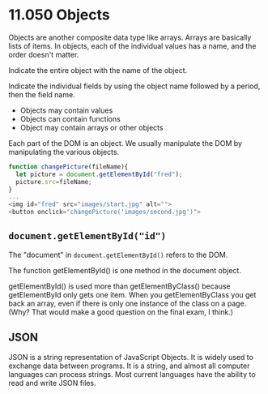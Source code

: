 # 11.050 Objects

Objects are another composite data type like arrays.  Arrays are basically lists of items.  In objects, each of the individual values has a name, and the order doesn't matter.

Indicate the entire object with the name of the object.  

Indicate the individual fields by using the object name followed by a period, then the field name.

* Objects may contain values
* Objects can contain functions
* Object may contain arrays or other objects

Each part of the DOM is an object.  We usually manipulate the DOM by manipulating the various objects.

```javascript
function changePicture(fileName){
  let picture = document.getElementById("fred");
  picture.src=fileName;
}
...
<img id="fred" src="images/start.jpg" alt="">
<button onclick="changePicture('images/second.jpg')">
```

##  `document.getElementById("id")`

The "document" in `document.getElementById()`  refers to the DOM.

The function getElementById() is one method in the document object.

getElementById() is used more than getElementByClass() because getElementById only gets one item.  When you getElementByClass you get back an array, even if there is only one instance of the class on a page.  (Why?  That would make a good question on the final exam, I think.)

## JSON

JSON is a string representation of JavaScript Objects.  It is widely used to exchange data  between programs.  It is a string, and almost all computer languages can process strings.  Most current languages have the ability to read and write JSON files.

